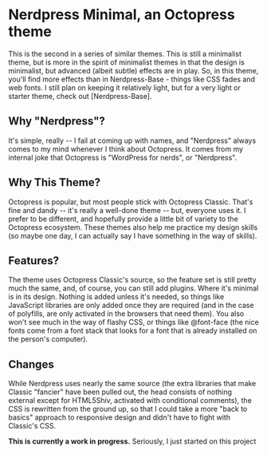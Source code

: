 # Nerdpress Minimal, an Octopress theme

This is the second in a series of similar themes. This is still a minimalist theme, but is more in the spirit of minimalist themes in that the design is minimalist, but advanced (albeit subtle) effects are in play. So, in this theme, you'll find more effects than in Nerdpress-Base - things like CSS fades and web fonts. I still plan on keeping it relatively light, but for a very light or starter theme, check out [Nerdpress-Base].

## Why "Nerdpress"?

It's simple, really -- I fail at coming up with names, and "Nerdpress" always comes to my mind whenever I think about Octopress. It comes from my internal joke that Octopress is "WordPress for nerds", or "Nerdpress".

## Why This Theme?

Octopress is popular, but most people stick with Octopress Classic. That's fine and dandy -- it's really a well-done theme -- but, everyone uses it. I prefer to be different, and hopefully provide a little bit of variety to the Octopress ecosystem. These themes also help me practice my design skills (so maybe one day, I can actually say I have something in the way of skills).

## Features?

The theme uses Octopress Classic's source, so the feature set is still pretty much the same, and, of course, you can still add plugins. Where it's minimal is in its design. Nothing is added unless it's needed, so things like JavaScript libraries are only added once they are required (and in the case of polyfills, are only activated in the browsers that need them). You also won't see much in the way of flashy CSS, or things like @font-face (the nice fonts come from a font stack that looks for a font that is already installed on the person's computer).

## Changes

While Nerdpress uses nearly the same source (the extra libraries that make Classic "fancier" have been pulled out, the head consists of nothing external except for HTML5Shiv, activated with conditional comments), the CSS is rewritten from the ground up, so that I could take a more "back to basics" approach to responsive design and didn't have to fight with Classic's CSS.

**This is currently a work in progress.** Seriously, I just started on this project